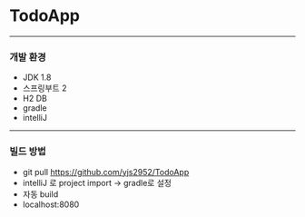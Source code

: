 # TodoApp
------
### 개발 환경
- JDK 1.8
- 스프링부트 2
- H2 DB
- gradle
- intelliJ

------
### 빌드 방법
- git pull https://github.com/yjs2952/TodoApp
- intelliJ 로 project import -> gradle로 설정
- 자동 build
- localhost:8080 
